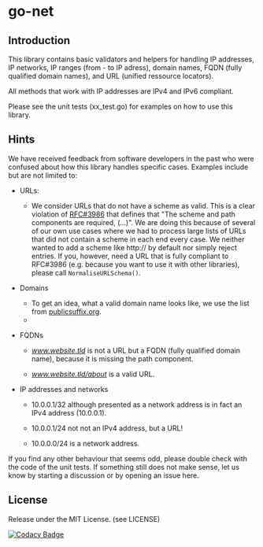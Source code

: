 # go-net

## Introduction
This library contains basic validators and helpers for handling IP addresses, IP networks, IP ranges (from - to IP adress), domain names, FQDN (fully qualified domain names), and URL (unified ressource locators). 

All methods that work with IP addresses are IPv4 and IPv6 compliant.

Please see the unit tests (xx_test.go) for examples on how to use this library.

## Hints
We have received feedback from software developers in the past who were confused about how this library handles specific cases. Examples include but are not limited to:
* URLs:
  * We consider URLs that do not have a scheme as valid. This is a clear violation of [RFC#3986](https://www.rfc-editor.org/rfc/rfc3986.txt) that defines that "The scheme and path components are required, (...)". 
  We are doing this because of several of our own use cases where we had to process large lists of URLs that did not contain a scheme in each end every case. We neither wanted to add a scheme like http:// by default nor simply reject entries.
  If you, however, need a URL that is fully compliant to RFC#3986 (e.g. because you want to use it with other libraries), please call ```NormaliseURLSchema()```. 

* Domains
  * To get an idea, what a valid domain name looks like, we use the list from [publicsuffix.org](https://publicsuffix.org). 
  * 
* FQDNs
  * _www.website.tld_ is not a URL but a FQDN (fully qualified domain name), because it is missing the path component. 

  * _www.website.tld/about_ is a valid URL.
  
* IP addresses and networks

   * 10.0.0.1/32 although presented as a network address is in fact an IPv4 address (10.0.0.1).

   * 10.0.0.1/24 not not an IPv4 address, but a URL! 

   * 10.0.0.0/24 is a network address.

If you find any other behaviour that seems odd, please double check with the code of the unit tests. If something still does not make sense, let us know by starting a discussion or by opening an issue here.

## License
Release under the MIT License. (see LICENSE)

[![Codacy Badge](https://app.codacy.com/project/badge/Grade/01c46c2a6f10458f8e7f09fff5ae1915)](https://www.codacy.com/gh/THREATINT/go-net/dashboard?utm_source=github.com&amp;utm_medium=referral&amp;utm_content=THREATINT/go-net&amp;utm_campaign=Badge_Grade)
